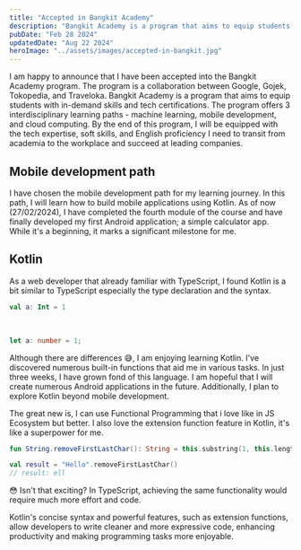 ```yaml
---
title: "Accepted in Bangkit Academy"
description: "Bangkit Academy is a program that aims to equip students with the necessary skills to become data professionals. The program is a collaboration between Google, Gojek, Tokopedia, and Traveloka."
pubDate: "Feb 28 2024"
updatedDate: "Aug 22 2024"
heroImage: "../assets/images/accepted-in-bangkit.jpg"
---
```


I am happy to announce that I have been accepted into the Bangkit Academy program. The program is a collaboration between Google, Gojek, Tokopedia, and Traveloka. Bangkit Academy is a program that aims to equip students with in-demand skills and tech certifications. The program offers 3 interdisciplinary learning paths - machine learning, mobile development, and cloud computing. By the end of this program, I will be equipped with the tech expertise, soft skills, and English proficiency I need to transit from academia to the workplace and succeed at leading companies.

## Mobile development path

I have chosen the mobile development path for my learning journey. In this path, I will learn how to build mobile applications using Kotlin. As of now (27/02/2024), I have completed the fourth module of the course and have finally developed my first Android application; a simple calculator app. While it's a beginning, it marks a significant milestone for me.

## Kotlin

As a web developer that already familiar with TypeScript, I found Kotlin is a bit similar to TypeScript especially the type declaration and the syntax.

```kt title="Kotlin.kt"
val a: Int = 1
```
<br />

```ts title="TypeScript.ts"
let a: number = 1;
```

Although there are differences 😅, I am enjoying learning Kotlin. I've discovered numerous built-in functions that aid me in various tasks. In just three weeks, I have grown fond of this language. I am hopeful that I will create numerous Android applications in the future. Additionally, I plan to explore Kotlin beyond mobile development.

The great new is, I can use Functional Programming that i love like in JS Ecosystem but better. I also love the extension function feature in Kotlin, it's like a superpower for me.

```kt title="RemoveFirstLastChar.kt"
fun String.removeFirstLastChar(): String = this.substring(1, this.length - 1)

val result = "Hello".removeFirstLastChar()
// result: ell
```
😳 Isn't that exciting? In TypeScript, achieving the same functionality would require much more effort and code. 

Kotlin's concise syntax and powerful features, such as extension functions, allow developers to write cleaner and more expressive code, enhancing productivity and making programming tasks more enjoyable.